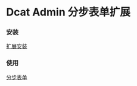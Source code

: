 Dcat Admin 分步表单扩展
=====================
### 安装

[扩展安装](http://www.dcatadmin.com/docs/2.x/extension-f.html)

### 使用
 [分步表单](http://www.dcatadmin.com/docs/2.x/model-form-step.html)

